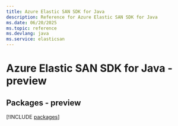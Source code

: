 ```yaml
---
title: Azure Elastic SAN SDK for Java
description: Reference for Azure Elastic SAN SDK for Java
ms.date: 06/20/2025
ms.topic: reference
ms.devlang: java
ms.service: elasticsan
---
```

# Azure Elastic SAN SDK for Java - preview
## Packages - preview
[!INCLUDE [packages](elastic-san-index.md)]